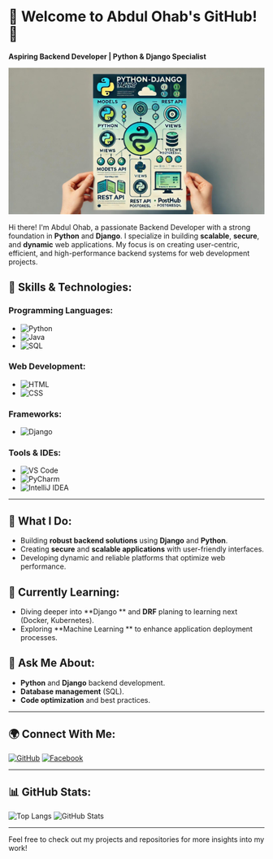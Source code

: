 # 🚀 Welcome to Abdul Ohab's GitHub! 🚀
**Aspiring Backend Developer | Python & Django Specialist**

![Backend Developer with Python & Django](https://github.com/ohab-choton/ohab-choton/blob/main/Django_Backend_Project.jpg)

Hi there! I'm Abdul Ohab, a passionate Backend Developer with a strong foundation in **Python** and **Django**. I specialize in building **scalable**, **secure**, and **dynamic** web applications. My focus is on creating user-centric, efficient, and high-performance backend systems for web development projects.

## 💼 Skills & Technologies:

### **Programming Languages:**
- ![Python](https://img.shields.io/badge/-Python-blue)
- ![Java](https://img.shields.io/badge/-Java-orange)
- ![SQL](https://img.shields.io/badge/-SQL-green)

### **Web Development:**
- ![HTML](https://img.shields.io/badge/-HTML-red)
- ![CSS](https://img.shields.io/badge/-CSS-blue)

### **Frameworks:**
- ![Django](https://img.shields.io/badge/-Django-darkgreen)

### **Tools & IDEs:**
- ![VS Code](https://img.shields.io/badge/-VS%20Code-blue)
- ![PyCharm](https://img.shields.io/badge/-PyCharm-blue)
- ![IntelliJ IDEA](https://img.shields.io/badge/-IntelliJ%20IDEA-blue)

---

## 🚀 What I Do:
- Building **robust backend solutions** using **Django** and **Python**.
- Creating **secure** and **scalable applications** with user-friendly interfaces.
- Developing dynamic and reliable platforms that optimize web performance.

## 🌱 Currently Learning:
- Diving deeper into **Django ** and **DRF**   planing to learning next (Docker, Kubernetes).
- Exploring **Machine Learning ** to enhance application deployment processes.

## 💬 Ask Me About:
- **Python** and **Django** backend development.
- **Database management** (SQL).
- **Code optimization** and best practices.

---

## 🌍 Connect With Me:
[![GitHub](https://cdn.jsdelivr.net/npm/simple-icons@3.0.1/icons/github.svg)](https://github.com/ohab-choton)  [![Facebook](https://cdn.jsdelivr.net/npm/simple-icons@3.0.1/icons/facebook.svg)](https://www.facebook.com/link.abdulohab)

---

## 📊 GitHub Stats:
![Top Langs](https://github-readme-stats.vercel.app/api/top-langs/?username=ohab-choton)
![GitHub Stats](https://github-readme-stats.vercel.app/api?username=ohab-choton&show_icons=true&count_private=true)

---

Feel free to check out my projects and repositories for more insights into my work!
